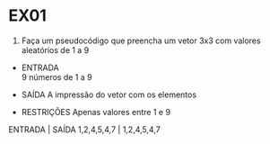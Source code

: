 # EX01

1) Faça um pseudocódigo que preencha um vetor 3x3 com valores aleatórios de 1 a 9

- ENTRADA <br>
  9 números de 1 a 9

- SAÍDA
  A impressão do vetor com os elementos 

- RESTRIÇÕES
  Apenas valores entre 1 e 9

ENTRADA        |    SAÍDA
1,2,4,5,4,7    |    1,2,4,5,4,7
